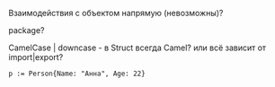 Взаимодействия с объектом напрямую (невозможны)?

package? 

CamelCase | downcase - в Struct всегда Camel? или всё зависит от import|export?

`p := Person{Name: "Анна", Age: 22}`


